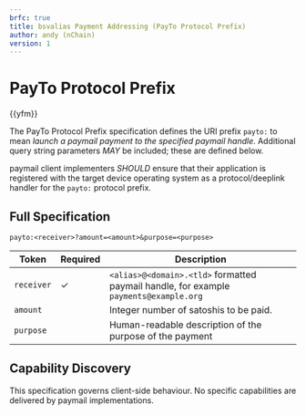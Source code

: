 ```yaml
---
brfc: true
title: bsvalias Payment Addressing (PayTo Protocol Prefix)
author: andy (nChain)
version: 1
---
```

# PayTo Protocol Prefix

{{yfm}}

The PayTo Protocol Prefix specification defines the URI prefix `payto:` to mean _launch a paymail payment to the specified paymail handle_. Additional query string parameters _MAY_ be included; these are defined below.

paymail client implementers _SHOULD_ ensure that their application is registered with the target device operating system as a protocol/deeplink handler for the `payto:` protocol prefix.

## Full Specification

```
payto:<receiver>?amount=<amount>&purpose=<purpose>
```

| Token | Required | Description |
|-|-|-|
| `receiver` | ✓ | `<alias>@<domain>.<tld>` formatted paymail handle, for example `payments@example.org` |
| `amount` | | Integer number of satoshis to be paid. |
| `purpose` | | Human-readable description of the purpose of the payment  |

## Capability Discovery

This specification governs client-side behaviour. No specific capabilities are delivered by paymail implementations.
